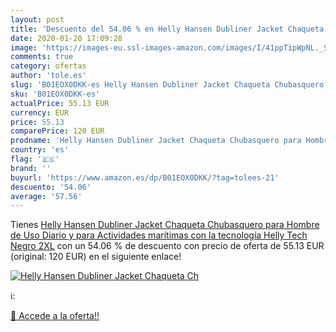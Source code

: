 ```yaml
---
layout: post
title: 'Descuento del 54.06 % en Helly Hansen Dubliner Jacket Chaqueta Ch'
date: 2020-01-20 17:09:28
image: 'https://images-eu.ssl-images-amazon.com/images/I/41ppTipWpNL._SL400_.jpg'
comments: true
category: ofertas
author: 'tole.es'
slug: 'B01EOX0DKK-es Helly Hansen Dubliner Jacket Chaqueta Chubasquero para...'
sku: 'B01EOX0DKK-es'
actualPrice: 55.13 EUR
currency: EUR
price: 55.13
comparePrice: 120 EUR
prodname: 'Helly Hansen Dubliner Jacket Chaqueta Chubasquero para Hombre de Uso Diario y para Actividades marítimas con la tecnología Helly Tech  Negro  2XL'
country: 'es'
flag: '🇪🇸'
brand: ''
buyurl: 'https://www.amazon.es/dp/B01EOX0DKK/?tag=tolees-21'
descuento: '54.06'
average: '57.56'
---
```


Tienes [Helly Hansen Dubliner Jacket Chaqueta Chubasquero para Hombre de Uso Diario y para Actividades marítimas con la tecnología Helly Tech  Negro  2XL](https://www.amazon.es/dp/B01EOX0DKK/?tag=tolees-21) con un 54.06 % de descuento con precio de oferta de 55.13 EUR (original: 120 EUR) en el siguiente enlace!

[![Helly Hansen Dubliner Jacket Chaqueta Ch](https://images-eu.ssl-images-amazon.com/images/I/41ppTipWpNL._SL400_.jpg)](https://www.amazon.es/dp/B01EOX0DKK/?tag=tolees-21)

ℹ️:


[🛒 Accede a la oferta!!](https://www.amazon.es/dp/B01EOX0DKK/?tag=tolees-21)
